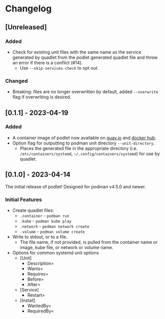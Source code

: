 # Changelog

## [Unreleased]

### Added

- Check for existing unit files with the same name as the service generated by quadlet from the podlet generated quadlet file and throw an error if there is a conflict (#14).
    - Use `--skip-services-check` to opt out.

### Changed

- Breaking: files are no longer overwritten by default, added `--overwrite` flag if overwriting is desired.

## [0.1.1] - 2023-04-19

### Added

- A container image of podlet now available on [quay.io](https://quay.io/repository/k9withabone/podlet) and [docker hub](https://hub.docker.com/r/k9withabone/podlet).
- Option flag for outputting to podman unit directory `--unit-directory`.
    - Places the generated file in the appropriate directory (i.e. `/etc/containers/systemd`, `~/.config/containers/systemd`) for use by quadlet.

## [0.1.0] - 2023-04-14

The initial release of podlet! Designed for podman v4.5.0 and newer.

### Initial Features

- Create quadlet files:
    - `.container` - `podman run`
    - `.kube` - `podman kube play`
    - `.network` - `podman network create`
    - `.volume` - `podman volume create`
- Write to stdout, or to a file.
    - The file name, if not provided, is pulled from the container name or image, kube file, or network or volume name.
- Options for common systemd unit options
    - [Unit]
        - Description=
        - Wants=
        - Requires=
        - Before=
        - After=
    - [Service]
        - Restart=
    - [Install]
        - WantedBy=
        - RequiredBy=

